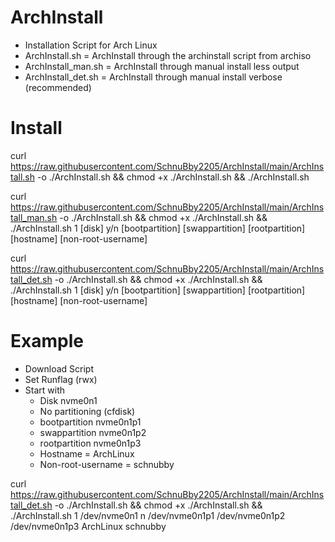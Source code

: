 # ArchInstall
-  Installation Script for Arch Linux
-  ArchInstall.sh = ArchInstall through the archinstall script from archiso
-  ArchInstall_man.sh = ArchInstall through manual install less output
-  ArchInstall_det.sh = ArchInstall through manual install verbose (recommended)

# Install
curl https://raw.githubusercontent.com/SchnuBby2205/ArchInstall/main/ArchInstall.sh -o ./ArchInstall.sh && chmod +x ./ArchInstall.sh && ./ArchInstall.sh

curl https://raw.githubusercontent.com/SchnuBby2205/ArchInstall/main/ArchInstall_man.sh -o ./ArchInstall.sh && chmod +x ./ArchInstall.sh && ./ArchInstall.sh 1 [disk] y/n [bootpartition] [swappartition] [rootpartition] [hostname] [non-root-username]

curl https://raw.githubusercontent.com/SchnuBby2205/ArchInstall/main/ArchInstall_det.sh -o ./ArchInstall.sh && chmod +x ./ArchInstall.sh && ./ArchInstall.sh 1 [disk] y/n [bootpartition] [swappartition] [rootpartition] [hostname] [non-root-username]

# Example
- Download Script
- Set Runflag (rwx) 
- Start with
  - Disk nvme0n1
  - No partitioning (cfdisk)
  - bootpartition nvme0n1p1
  - swappartition nvme0n1p2
  - rootpartition nvme0n1p3
  - Hostname = ArchLinux
  - Non-root-username = schnubby

curl https://raw.githubusercontent.com/SchnuBby2205/ArchInstall/main/ArchInstall_det.sh -o ./ArchInstall.sh && chmod +x ./ArchInstall.sh && ./ArchInstall.sh 1 /dev/nvme0n1 n /dev/nvme0n1p1 /dev/nvme0n1p2 /dev/nvme0n1p3 ArchLinux schnubby
